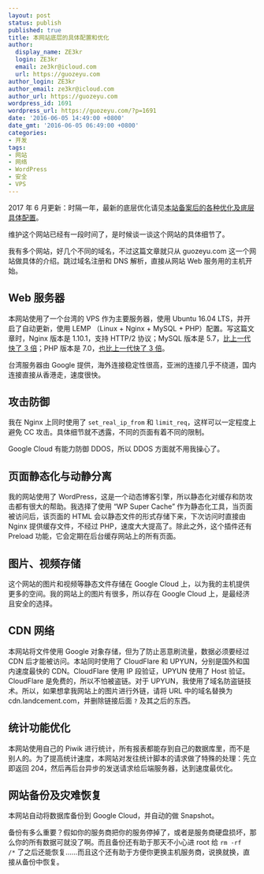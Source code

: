 ```yaml
---
layout: post
status: publish
published: true
title: 本网站底层的具体配置和优化
author:
  display_name: ZE3kr
  login: ZE3kr
  email: ze3kr@icloud.com
  url: https://guozeyu.com
author_login: ZE3kr
author_email: ze3kr@icloud.com
author_url: https://guozeyu.com
wordpress_id: 1691
wordpress_url: https://guozeyu.com/?p=1691
date: '2016-06-05 14:49:00 +0800'
date_gmt: '2016-06-05 06:49:00 +0800'
categories:
- 开发
tags:
- 网站
- 网络
- WordPress
- 安全
- VPS
---
```

<p>2017 年 6 月更新：时隔一年，最新的底层优化请见<a href="https://guozeyu.com/2017/06/beian/">本站备案后的各种优化及底层具体配置</a>。</p>
<p>维护这个网站已经有一段时间了，是时候谈一谈这个网站的具体细节了。</p>
<p>我有多个网站，好几个不同的域名，不过这篇文章就只从 guozeyu.com 这一个网站做具体的介绍。跳过域名注册和 DNS 解析，直接从网站 Web 服务用的主机开始。<!--more--></p>
<h2>Web 服务器</h2>
<p>本网站使用了一个台湾的 VPS 作为主要服务器，使用 Ubuntu 16.04 LTS，并开启了自动更新，使用 LEMP （Linux + Nginx + MySQL + PHP）配置。写这篇文章时，Nginx 版本是 1.10.1，支持 HTTP/2 协议；MySQL 版本是 5.7，<a href="https://www.mysql.com/why-mysql/benchmarks/" target="_blank">比上一代快了 3 倍</a>；PHP 版本是 7.0，<a href="https://www.zend.com/en/resources/php7_infographic" target="_blank">也比上一代快了 3 倍</a>。</p>
<p>台湾服务器由 Google 提供，海外连接稳定性很高，亚洲的连接几乎不绕道，国内连接直接从香港走，速度很快。</p>
<h2>攻击防御</h2>
<p>我在 Nginx 上同时使用了 <code>set_real_ip_from</code> 和 <code>limit_req</code>，这样可以一定程度上避免 CC 攻击。具体细节就不透露，不同的页面有着不同的限制。</p>
<p>Google Cloud 有能力防御 DDOS，所以 DDOS 方面就不用我操心了。</p>
<h2>页面静态化与动静分离</h2>
<p>我的网站使用了 WordPress，这是一个动态博客引擎，所以静态化对缓存和防攻击都有很大的帮助。我选择了使用 “WP Super Cache” 作为静态化工具，当页面被访问后，该页面的 HTML 会以静态文件的形式存储下来，下次访问时直接由 Nginx 提供缓存文件，不经过 PHP，速度大大提高了。除此之外，这个插件还有 Preload 功能，它会定期在后台缓存网站上的所有页面。</p>
<h2>图片、视频存储</h2>
<p>这个网站的图片和视频等静态文件存储在 Google Cloud 上，以为我的主机提供更多的空间。我的网站上的图片有很多，所以存在 Google Cloud 上，是最经济且安全的选择。</p>
<h2>CDN 网络</h2>
<p>本网站将文件使用 Google 对象存储，但为了防止恶意刷流量，数据必须要经过 CDN 后才能被访问。本站同时使用了 CloudFlare 和 UPYUN，分别是国外和国内速度最快的 CDN。CloudFlare 使用 IP 段验证，UPYUN 使用了 Host 验证。CloudFlare 是免费的，所以不怕被盗链。对于 UPYUN，我使用了域名防盗链技术。所以，如果想拿我网站上的图片进行外链，请将 URL 中的域名替换为 cdn.landcement.com，并删除链接后面 <code>?</code> 及其之后的东西。</p>
<h2>统计功能优化</h2>
<p>本网站使用自己的 Piwik 进行统计，所有报表都能存到自己的数据库里，而不是别人的。为了提高统计速度，本网站对发往统计脚本的请求做了特殊的处理：先立即返回 204，然后再后台异步的发送请求给后端服务器，达到速度最优化。</p>
<h2>网站备份及灾难恢复</h2>
<p>本网站自动将数据库备份到 Google Cloud，并自动的做 Snapshot。</p>
<p>备份有多么重要？假如你的服务商把你的服务停掉了，或者是服务商硬盘损坏，那么你的所有数据可就没了啊。而且备份还有助于那天不小心进 root 给 <code>rm -rf /*</code> 了之后还能恢复……而且这个还有助于方便你更换主机服务商，说换就换，直接从备份中恢复。</p>
